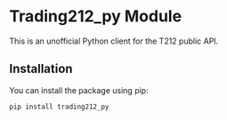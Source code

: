 # Trading212_py Module

This is an unofficial Python client for the T212 public API.

## Installation

You can install the package using pip:

```bash
pip install trading212_py
```